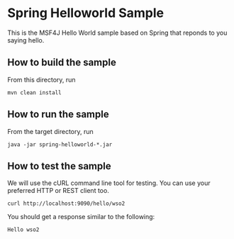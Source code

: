 # Spring Helloworld Sample

This is the MSF4J Hello World sample based on Spring that reponds to you saying hello.

## How to build the sample

From this directory, run

```
mvn clean install
```

## How to run the sample

From the target directory, run
```
java -jar spring-helloworld-*.jar
```

## How to test the sample

We will use the cURL command line tool for testing. You can use your preferred HTTP or REST client too.

```
curl http://localhost:9090/hello/wso2
```

You should get a response similar to the following:

```
Hello wso2
```
